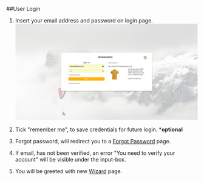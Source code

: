 ##User Login

1. Insert your email address and password on login page.
![Login](/Images/login-activated.png)

2. Tick "remember me", to save credentials for future login. ***optional**

3. Forgot password, will redirect you to a [Forgot Password](/Registration/ForgotPassword.md) page.

4. If email, has not been verified, an error "You need to verify your account" will be visible under the input-box.

5. You will be greeted with new [Wizard](/Registration/Wizard.md)
 page.

